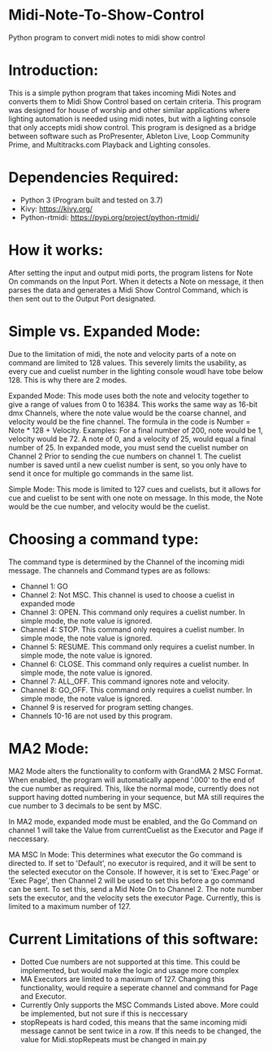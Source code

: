 # Midi-Note-To-Show-Control
 Python program to convert midi notes to midi show control

# Introduction:
This is a simple python program that takes incoming Midi Notes and converts them to Midi Show Control based on certain criteria. 
This program was designed for house of worship and other similar applications where lighting automation is needed using midi notes, 
but with a lighting console that only accepts midi show control. This program is designed as a bridge between software such as ProPresenter, Ableton Live, 
Loop Community Prime, and Multitracks.com Playback and Lighting consoles. 

# Dependencies Required:
- Python 3 (Program built and tested on 3.7)
- Kivy: https://kivy.org/
- Python-rtmidi:  https://pypi.org/project/python-rtmidi/


# How it works:
After setting the input and output midi ports, the program listens for Note On commands on the Input Port. When it detects a Note on message, it then parses the data and generates a Midi Show Control Command, which is then sent out to the Output Port designated.





# Simple vs. Expanded Mode:
Due to the limitation of midi, the note and velocity parts of a note on command are limited to 128 values. This severely limits the usability, as every cue and cuelist number in the lighting console woudl have tobe below 128. This is why there are 2 modes. 


Expanded Mode: This mode uses both the note and velocity together to give a range of values from 0 to 16384. This works the same way as 16-bit dmx Channels, where the note value would be the coarse channel, and velocity would be the fine channel. The formula in the code is Number = Note * 128 + Velocity. Examples: For a final number of 200, note would be 1, velocity would be 72. A note of 0, and a velocity of 25, would equal a final number of 25. In expanded mode, you must send the cuelist number on Channel 2 Prior to sending the cue numbers on channel 1. The cuelist number is saved until a new cuelist number is sent, so you only have to send it once for multiple go commands in the same list. 

Simple Mode: This mode is limited to 127 cues and cuelists, but it allows for cue and cuelist to be sent with one note on message. In this mode, the Note would be the cue number, and velocity would be the cuelist.


# Choosing a command type: 
The command type is determined by the Channel of the incoming midi message. The channels and Command types are as follows:

- Channel 1: GO
- Channel 2: Not MSC. This channel is used to choose a cuelist in expanded mode
- Channel 3: OPEN.   This command only requires a cuelist number. In simple mode, the note value is ignored.
- Channel 4: STOP.   This command only requires a cuelist number. In simple mode, the note value is ignored.
- Channel 5: RESUME. This command only requires a cuelist number. In simple mode, the note value is ignored.
- Channel 6: CLOSE.  This command only requires a cuelist number. In simple mode, the note value is ignored.
- Channel 7: ALL_OFF. This command ignores note and velocity.
- Channel 8: GO_OFF. This command only requires a cuelist number. In simple mode, the note value is ignored.
- Channel 9 is reserved for program setting changes.
- Channels 10-16 are not used by this program.


# MA2 Mode:
MA2 Mode alters the functionality to conform with GrandMA 2 MSC Format. When enabled, the program will automatically append '.000' to the end of the cue number as required. This, like the normal mode, currently does not support having dotted numbering in your sequence, but MA still requires the cue number to 3 decimals to be sent by MSC. 

In MA2 mode, expanded mode must be enabled, and the Go Command on channel 1 will take the Value from currentCuelist as the Executor and Page if neccessary. 

MA MSC In Mode: This determines what executor the Go command is directed to. If set to 'Default', no executor is required, and it will be sent to the selected executor on the Console. If however, it is set to 'Exec.Page' or 'Exec Page', then Channel 2 will be used to set this before a go command can be sent. To set this, send a Mid Note On to Channel 2. The note number sets the executor, and the velocity sets the executor Page. Currently, this is limited to a maximum number of 127. 

# Current Limitations of this software:
- Dotted Cue numbers are not supported at this time. This could be implemented, but would make the logic and usage more complex
- MA Executors are limited to a maximum of 127. Changing this functionality, would require a seperate channel and command for Page and Executor.
- Currently Only supports the MSC Commands Listed above. More could be implemented, but not sure if this is neccessary
- stopRepeats is hard coded, this means that the same incoming midi message cannot be sent twice in a row. If this needs to be changed, the value for Midi.stopRepeats must be changed in main.py




